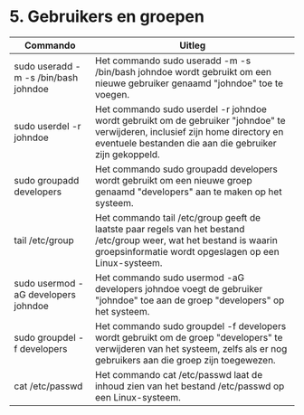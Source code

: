 # 5. Gebruikers en groepen

Commando | Uitleg
--- | ---
sudo useradd -m -s /bin/bash johndoe | Het commando sudo useradd -m -s /bin/bash johndoe wordt gebruikt om een nieuwe gebruiker genaamd "johndoe" toe te voegen.
sudo userdel -r johndoe | Het commando sudo userdel -r johndoe wordt gebruikt om de gebruiker "johndoe" te verwijderen, inclusief zijn home directory en eventuele bestanden die aan die gebruiker zijn gekoppeld.
sudo groupadd developers | Het commando sudo groupadd developers wordt gebruikt om een nieuwe groep genaamd "developers" aan te maken op het systeem.
tail /etc/group | Het commando tail /etc/group geeft de laatste paar regels van het bestand /etc/group weer, wat het bestand is waarin groepsinformatie wordt opgeslagen op een Linux-systeem.
sudo usermod -aG developers johndoe | Het commando sudo usermod -aG developers johndoe voegt de gebruiker "johndoe" toe aan de groep "developers" op het systeem.
sudo groupdel -f developers | Het commando sudo groupdel -f developers wordt gebruikt om de groep "developers" te verwijderen van het systeem, zelfs als er nog gebruikers aan die groep zijn toegewezen.
cat /etc/passwd | Het commando cat /etc/passwd laat de inhoud zien van het bestand /etc/passwd op een Linux-systeem.
